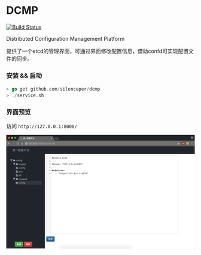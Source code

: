 # DCMP 
[![Build Status](https://travis-ci.org/silenceper/dcmp.svg?branch=master)](https://travis-ci.org/silenceper/dcmp)


Distributed Configuration Management Platform

提供了一个etcd的管理界面，可通过界面修改配置信息，借助confd可实现配置文件的同步。 

###  安装 && 启动

```go
> go get github.com/silenceper/dcmp
> ./service.sh

```

### 界面预览
访问 `http://127.0.0.1:8000/`


![snapshot](./docs/image.png)
